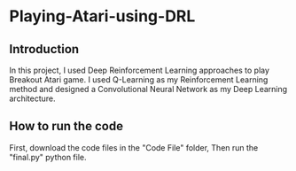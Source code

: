 # Playing-Atari-using-DRL

## Introduction

In this project, I used Deep Reinforcement Learning approaches to play Breakout Atari game. I used Q-Learning as my Reinforcement Learning method and designed a Convolutional Neural Network as my Deep Learning architecture.

## How to run the code

First, download the code files in the "Code File" folder, Then run the "final.py" python file.
